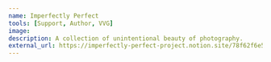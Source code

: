 ```yaml
---
name: Imperfectly Perfect
tools: [Support, Author, VVG]
image:
description: A collection of unintentional beauty of photography.
external_url: https://imperfectly-perfect-project.notion.site/78f62f6e5ca647fd8e57bce33c9584d3?v=c39b348ecc754f62acbb3cd1a7b47c1f
---
```

